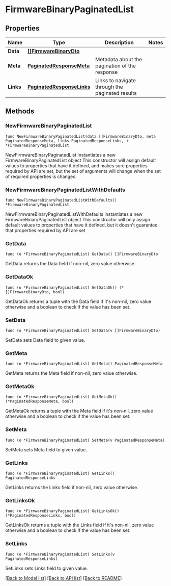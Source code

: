 # FirmwareBinaryPaginatedList

## Properties

Name | Type | Description | Notes
------------ | ------------- | ------------- | -------------
**Data** | [**[]FirmwareBinaryDto**](FirmwareBinaryDto.md) |  | 
**Meta** | [**PaginatedResponseMeta**](PaginatedResponseMeta.md) | Metadata about the pagination of the response | 
**Links** | [**PaginatedResponseLinks**](PaginatedResponseLinks.md) | Links to navigate through the paginated results | 

## Methods

### NewFirmwareBinaryPaginatedList

`func NewFirmwareBinaryPaginatedList(data []FirmwareBinaryDto, meta PaginatedResponseMeta, links PaginatedResponseLinks, ) *FirmwareBinaryPaginatedList`

NewFirmwareBinaryPaginatedList instantiates a new FirmwareBinaryPaginatedList object
This constructor will assign default values to properties that have it defined,
and makes sure properties required by API are set, but the set of arguments
will change when the set of required properties is changed

### NewFirmwareBinaryPaginatedListWithDefaults

`func NewFirmwareBinaryPaginatedListWithDefaults() *FirmwareBinaryPaginatedList`

NewFirmwareBinaryPaginatedListWithDefaults instantiates a new FirmwareBinaryPaginatedList object
This constructor will only assign default values to properties that have it defined,
but it doesn't guarantee that properties required by API are set

### GetData

`func (o *FirmwareBinaryPaginatedList) GetData() []FirmwareBinaryDto`

GetData returns the Data field if non-nil, zero value otherwise.

### GetDataOk

`func (o *FirmwareBinaryPaginatedList) GetDataOk() (*[]FirmwareBinaryDto, bool)`

GetDataOk returns a tuple with the Data field if it's non-nil, zero value otherwise
and a boolean to check if the value has been set.

### SetData

`func (o *FirmwareBinaryPaginatedList) SetData(v []FirmwareBinaryDto)`

SetData sets Data field to given value.


### GetMeta

`func (o *FirmwareBinaryPaginatedList) GetMeta() PaginatedResponseMeta`

GetMeta returns the Meta field if non-nil, zero value otherwise.

### GetMetaOk

`func (o *FirmwareBinaryPaginatedList) GetMetaOk() (*PaginatedResponseMeta, bool)`

GetMetaOk returns a tuple with the Meta field if it's non-nil, zero value otherwise
and a boolean to check if the value has been set.

### SetMeta

`func (o *FirmwareBinaryPaginatedList) SetMeta(v PaginatedResponseMeta)`

SetMeta sets Meta field to given value.


### GetLinks

`func (o *FirmwareBinaryPaginatedList) GetLinks() PaginatedResponseLinks`

GetLinks returns the Links field if non-nil, zero value otherwise.

### GetLinksOk

`func (o *FirmwareBinaryPaginatedList) GetLinksOk() (*PaginatedResponseLinks, bool)`

GetLinksOk returns a tuple with the Links field if it's non-nil, zero value otherwise
and a boolean to check if the value has been set.

### SetLinks

`func (o *FirmwareBinaryPaginatedList) SetLinks(v PaginatedResponseLinks)`

SetLinks sets Links field to given value.



[[Back to Model list]](../README.md#documentation-for-models) [[Back to API list]](../README.md#documentation-for-api-endpoints) [[Back to README]](../README.md)


